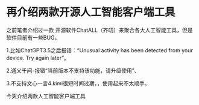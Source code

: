 # 再介绍两款开源人工智能客户端工具



之前笔者介绍过一款 开源软件ChatALL（齐叨）来聚合各大人工智能工具，但是软件目前有一些BUG，



1.比如ChatGPT3.5之后报错：“Unusual activity has been detected from your device. Try again later”。

2.通义千问-报错“当前版本不支持该功能，请升级使用”、

3.不支持文心一言4.kimi很短时间过期，，使用起来不太顺手。

今天介绍两款人工智能客户端工具









